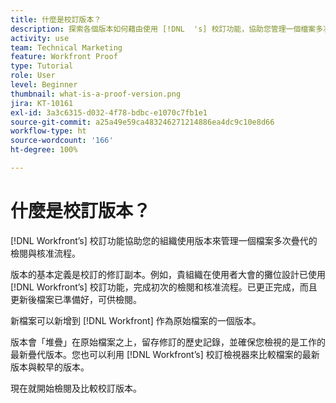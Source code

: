 ```yaml
---
title: 什麼是校訂版本？
description: 探索各個版本如何藉由使用 [!DNL  's] 校訂功能，協助您管理一個檔案多次疊代的檢閱與核准流程。
activity: use
team: Technical Marketing
feature: Workfront Proof
type: Tutorial
role: User
level: Beginner
thumbnail: what-is-a-proof-version.png
jira: KT-10161
exl-id: 3a3c6315-d032-4f78-bdbc-e1070c7fb1e1
source-git-commit: a25a49e59ca483246271214886ea4dc9c10e8d66
workflow-type: ht
source-wordcount: '166'
ht-degree: 100%

---
```


# 什麼是校訂版本？

[!DNL Workfront’s] 校訂功能協助您的組織使用版本來管理一個檔案多次疊代的檢閱與核准流程。

版本的基本定義是校訂的修訂副本。例如，貴組織在使用者大會的攤位設計已使用 [!DNL Workfront’s] 校訂功能，完成初次的檢閱和核准流程。已更正完成，而且更新後檔案已準備好，可供檢閱。

新檔案可以新增到 [!DNL Workfront] 作為原始檔案的一個版本。

版本會「堆疊」在原始檔案之上，留存修訂的歷史記錄，並確保您檢視的是工作的最新疊代版本。您也可以利用 [!DNL Workfront’s] 校訂檢視器來比較檔案的最新版本與較早的版本。

現在就開始檢閱及比較校訂版本。
